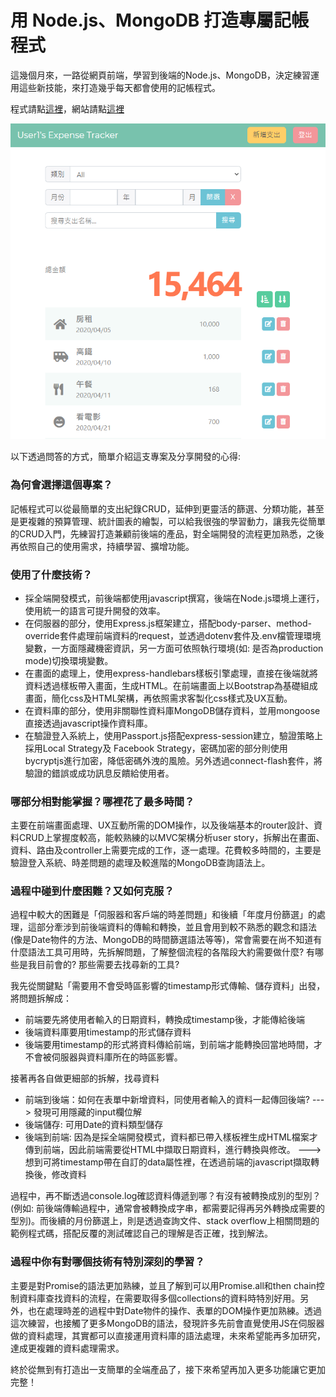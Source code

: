 #  用 Node.js、MongoDB 打造專屬記帳程式

這幾個月來，一路從網頁前端，學習到後端的Node.js、MongoDB，決定練習運用這些新技能，來打造幾乎每天都會使用的記帳程式。

程式請點[這裡](https://github.com/Kaikai8888/expense-tracker)，網站請點[這裡](https://frozen-taiga-94619.herokuapp.com/)

![](https://github.com/Kaikai8888/expense-tracker/raw/master/screenshot/home-page-screenshot.png)

以下透過問答的方式，簡單介紹這支專案及分享開發的心得:

### 為何會選擇這個專案？

記帳程式可以從最簡單的支出紀錄CRUD，延伸到更靈活的篩選、分類功能，甚至是更複雜的預算管理、統計圖表的繪製，可以給我很強的學習動力，讓我先從簡單的CRUD入門，先練習打造兼顧前後端的產品，對全端開發的流程更加熟悉，之後再依照自己的使用需求，持續學習、擴增功能。

### 使用了什麼技術？

* 採全端開發模式，前後端都使用javascript撰寫，後端在Node.js環境上運行，使用統一的語言可提升開發的效率。
* 在伺服器的部分，使用Express.js框架建立，搭配body-parser、method-override套件處理前端資料的request，並透過dotenv套件及.env檔管理環境變數，一方面隱藏機密資訊，另一方面可依照執行環境(如: 是否為production mode)切換環境變數。
* 在畫面的處理上，使用express-handlebars樣板引擎處理，直接在後端就將資料透過樣板帶入畫面，生成HTML。在前端畫面上以Bootstrap為基礎組成畫面，簡化css及HTML架構，再依照需求客製化css樣式及UX互動。
* 在資料庫的部分，使用非關聯性資料庫MongoDB儲存資料，並用mongoose直接透過javascript操作資料庫。
* 在驗證登入系統上，使用Passport.js搭配express-session建立，驗證策略上採用Local Strategy及 Facebook Strategy，密碼加密的部分則使用bycryptjs進行加密，降低密碼外洩的風險。另外透過connect-flash套件，將驗證的錯誤或成功訊息反饋給使用者。
  
### 哪部分相對能掌握？哪裡花了最多時間？

主要在前端畫面處理、UX互動所需的DOM操作，以及後端基本的router設計、資料CRUD上掌握度較高，能較熟練的以MVC架構分析user story，拆解出在畫面、資料、路由及controller上需要完成的工作，逐一處理。花費較多時間的，主要是驗證登入系統、時差問題的處理及較進階的MongoDB查詢語法上。

### 過程中碰到什麼困難？又如何克服？

過程中較大的困難是「伺服器和客戶端的時差問題」和後續「年度月份篩選」的處理，這部分牽涉到前後端資料的傳輸和轉換，並且會用到較不熟悉的觀念和語法(像是Date物件的方法、MongoDB的時間篩選語法等等)，常會需要在尚不知道有什麼語法工具可用時，先拆解問題，了解整個流程的各階段大約需要做什麼? 有哪些是我目前會的? 那些需要去找尋新的工具?

我先從關鍵點「需要用不會受時區影響的timestamp形式傳輸、儲存資料」出發，將問題拆解成：

* 前端要先將使用者輸入的日期資料，轉換成timestamp後，才能傳給後端
* 後端資料庫要用timestamp的形式儲存資料
* 後端要用timestamp的形式將資料傳給前端，到前端才能轉換回當地時間，才不會被伺服器與資料庫所在的時區影響。


接著再各自做更細部的拆解，找尋資料

* 前端到後端：如何在表單中新增資料，同使用者輸入的資料一起傳回後端? ---> 發現可用隱藏的input欄位解
* 後端儲存: 可用Date的資料類型儲存
* 後端到前端:  因為是採全端開發模式，資料都已帶入樣板裡生成HTML檔案才傳到前端，因此前端需要從HTML中擷取日期資料，進行轉換與修改。 ---> 想到可將timestamp帶在自訂的data屬性裡，在透過前端的javascript擷取轉換後，修改資料

過程中，再不斷透過console.log確認資料傳遞到哪？有沒有被轉換成別的型別？(例如: 前後端傳輸過程中，通常會被轉換成字串，都需要記得再另外轉換成需要的型別)。而後續的月份篩選上，則是透過查詢文件、stack overflow上相關問題的範例程式碼，搭配反覆的測試確認自己的理解是否正確，找到解法。

### 過程中你有對哪個技術有特別深刻的學習？

主要是對Promise的語法更加熟練，並且了解到可以用Promise.all和then chain控制資料庫查找資料的流程，在需要取得多個collections的資料時特別好用。另外，也在處理時差的過程中對Date物件的操作、表單的DOM操作更加熟練。透過這次練習，也接觸了更多MongoDB的語法，發現許多先前會直覺使用JS在伺服器做的資料處理，其實都可以直接運用資料庫的語法處理，未來希望能再多加研究，達成更複雜的資料處理需求。

終於從無到有打造出一支簡單的全端產品了，接下來希望再加入更多功能讓它更加完整！